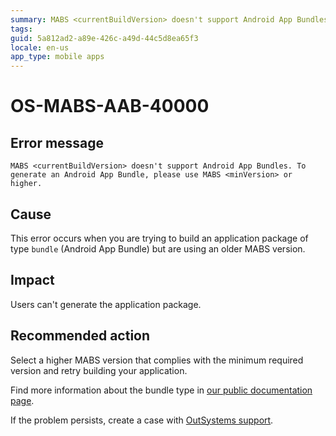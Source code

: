 ```yaml
---
summary: MABS <currentBuildVersion> doesn't support Android App Bundles. To generate an Android App Bundle, please use MABS <minVersion> or higher.
tags:
guid: 5a812ad2-a89e-426c-a49d-44c5d8ea65f3
locale: en-us
app_type: mobile apps
---
```


# OS-MABS-AAB-40000

## Error message

`MABS <currentBuildVersion> doesn't support Android App Bundles. To generate an Android App Bundle, please use MABS <minVersion> or higher.`

## Cause

This error occurs when you are trying to build an application package of type `bundle` (Android App Bundle) but are using an older MABS version.

## Impact

Users can't generate the application package.

## Recommended action

Select a higher MABS version that complies with the minimum required version and retry building your application.

Find more information about the bundle type in [our public documentation page](https://success.outsystems.com/Documentation/11/Delivering_Mobile_Apps/Generate_and_Distribute_Your_Mobile_App).

If the problem persists, create a case with [OutSystems support](https://www.outsystems.com/support/portal/open-support-case?ErrorCode=OS-MABS-AAB-40000).
